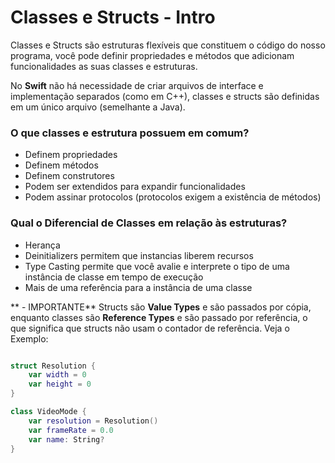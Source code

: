   # Classes e Structs - Intro
 
 Classes e Structs são estruturas flexíveis que constituem o código do nosso programa, você pode definir propriedades e métodos que adicionam funcionalidades as suas classes e estruturas.
 
 No **Swift** não há necessidade de criar arquivos de interface e implementação separados (como em C++), classes e structs são definidas em um único arquivo (semelhante a Java).
 
 ### O que classes e estrutura possuem em comum? 
 
 * Definem propriedades
 * Definem métodos
 * Definem construtores
 * Podem ser extendidos para expandir funcionalidades
 * Podem assinar protocolos (protocolos exigem a existência de métodos)
 
 ### Qual o Diferencial de Classes em relação às estruturas?
 * Herança
 * Deinitializers permitem que instancias liberem recursos
 * Type Casting permite que você avalie e interprete o tipo de uma instância de classe em tempo de execução
 * Mais de uma referência para a instância de uma classe
 
 ** - IMPORTANTE** Structs são **Value Types** e são passados por cópia, enquanto classes são **Reference Types** e são passado por referência, o que significa que structs não usam o contador de referência. Veja o Exemplo:
 
```swift runnable

struct Resolution {
    var width = 0
    var height = 0
}

class VideoMode {
    var resolution = Resolution()
    var frameRate = 0.0
    var name: String?
}

```